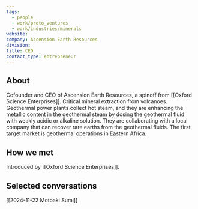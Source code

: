 ```yaml
---
tags:
  - people
  - work/proto_ventures
  - work/industries/minerals
website: 
company: Ascension Earth Resources
division: 
title: CEO
contact_type: entrepreneur
---
```

## About
Cofounder and CEO of Ascension Earth Resources, a spinoff from [[Oxford Science Enterprises]].  Critical mineral extraction from volcanoes. Geothermal power plants collect hot steam, and they are enhancing the metallic content in the geothermal steam by dosing the geothermal fluid with weakly acidic or alkaline solution. They are collaborating with a local company that can recover rare earths from the geothermal fluids. The first target market is geothermal operations in Eastern Africa.

## How we met
Introduced by [[Oxford Science Enterprises]].

## Selected conversations
[[2024-11-22 Motoaki Sumi]]